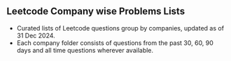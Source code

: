## Leetcode Company wise Problems Lists

- Curated lists of Leetcode questions group by companies, updated as of 31 Dec 2024.
- Each company folder consists of questions from the past 30, 60, 90 days and all time questions wherever available.
